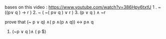 bases on this video  : https://www.youtube.com/watch?v=386Hpy6txtU
1 . ~ ((p$\lor$ q ) -> r )
2. ~ ( ~( p$\lor$ q ) $\lor$ r )
3.  (p $\lor$ q ) $\land$ ~r  
 
prove that (~ p $\lor$ q) $\land$( p $\land$(p $\land$ q)) <->  p$\land$  q 

1. (~p $\lor$ q )$\land$ ( p $\)
